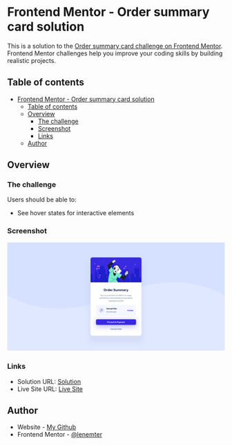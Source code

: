 # Frontend Mentor - Order summary card solution

This is a solution to the [Order summary card challenge on Frontend Mentor](https://www.frontendmentor.io/challenges/order-summary-component-QlPmajDUj). Frontend Mentor challenges help you improve your coding skills by building realistic projects.

## Table of contents

- [Frontend Mentor - Order summary card solution](#frontend-mentor---order-summary-card-solution)
  - [Table of contents](#table-of-contents)
  - [Overview](#overview)
    - [The challenge](#the-challenge)
    - [Screenshot](#screenshot)
    - [Links](#links)
  - [Author](#author)

## Overview

### The challenge

Users should be able to:

- See hover states for interactive elements

### Screenshot

![Screenshot](./screenshot.png)

### Links

- Solution URL: [Solution](https://www.frontendmentor.io/)
- Live Site URL: [Live Site](https://lenemter.github.io/order-summary-component/)

## Author

- Website - [My Github](https://github.com/lenemter)
- Frontend Mentor - [@lenemter](https://www.frontendmentor.io/profile/lenemter)
